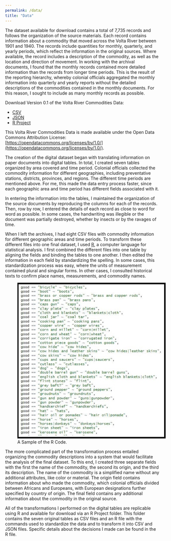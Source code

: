 ```yaml
---
permalink: /data/
title: "Data"
---
```


The dataset available for download contains a total of 7,735 records and follows the organization of the source materials. Each record contains information about a commodity that moved across the Volta River between 1901 and 1940. The records include quantities for monthly, quarterly, and yearly periods, which reflect the information in the original sources. Where available, the record includes a description of the commodity, as well as the location and  direction of movement. In working with the archival documents, I found that the monthly records contained more detailed information than the records from longer time periods. This is the result of the reporting hierarchy, whereby colonial officials aggregated the monthly information into quarterly and yearly reports without the detailed descriptions of the commodities contained in the monthly documents. For this reason, I sought to include as many monthly records as possible.

Download Version 0.1 of the Volta River Commodities Data:
- [CSV](../assets/data/data-0-1.csv)
- [JSON](../assets/data/data-0-1.json)
- [R Project](../assets/data/r-project-0-1.zip)

This Volta River Commodities Data is made available under the Open Data Commons Attribution License: [https://opendatacommons.org/licenses/by/1.0/](https://opendatacommons.org/licenses/by/1.0/).

The creation of the digital dataset began with translating information on paper documents into digital tables. In total, I created seven tables organized by area covered and time period. Colonial officials collected the commodity information for different geographies, including preventative stations, districts, provinces, and regions. The different time periods are mentioned above. For me, this made the data entry process faster, since each geographic area and time period has different fields associated with it.

In entering the information into the tables, I maintained the organization of the source documents by reproducing the columns for each of the records. Then, row by row, I entered the details of each record as close to word for word as possible. In some cases, the handwriting was illegible or the document was partially destroyed, whether by insects or by the ravages of time.

When I left the archives, I had eight CSV files with commodity information for different geographic areas and time periods. To transform these different files into one final dataset, I used [R](https://www.r-project.org/), a computer language for statistical analysis. I first combined the different files into one table by aligning the fields and binding the tables to one another. I then edited the information in each field by standardizing the spelling. In some cases, this standardization process was easy, where the units of measurement contained plural and singular forms. In other cases, I consulted historical texts to confirm place names, measurements, and commodity names.

<figure style="width: 484px" class="align-center">
  <img src="../assets/images/r-code-snipet.jpg" alt="An image of R code">
  <figcaption>A Sample of the R Code.</figcaption>
</figure>

The more complicated part of the transformation process entailed organizing the commodity descriptions into a system that would facilitate the analysis of the final dataset. To this end, I created three separate fields with the first the name of the commodity, the second its origin, and the third its description. The name of the commodity is a simplified name without any additional attributes, like color or material. The origin field contains information about who made the commodity, which colonial officials divided between Africans and Europeans, with European designations further specified by country of origin. The final field contains any additional information about the commodity in the original source.

All of the transformations I performed on the digital tables are replicable using R and available for download via an R Project folder. This folder contains the seven original tables as CSV files and an R file with the commands used to standardize the data and to transform it into CSV and JSON files. Specific details about the decisions I made can be found in the R file.
